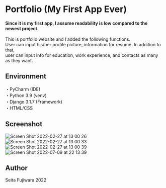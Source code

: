 
# Portfolio (My First App Ever)
**Since it is my first app, I assume readability is low compared to the newest project.** <br>
<br>
This is portfolio website and I added the following functions. <br>
User can input his/her profile picture, information for resume. In addition to that, <br>
user can input info for education, work experience, and contacts as many as they want.


## Environment
・PyCharm (IDE) <br>
・Python 3.9 (venv) <br>
・Django 3.1.7 (Framework) <br>
・HTML/CSS <br>

## Screenshot

![Screen Shot 2022-02-27 at 13 00 26](https://user-images.githubusercontent.com/91435300/163630165-4e523207-0a1f-421c-b240-58b046fa39f1.PNG)
![Screen Shot 2022-02-27 at 13 00 33](https://user-images.githubusercontent.com/91435300/163630169-840ae23e-52f5-4572-a151-2d65449816b3.PNG)
![Screen Shot 2022-02-27 at 13 00 39](https://user-images.githubusercontent.com/91435300/163630171-d102af70-f027-4ff7-9ef1-ddc27b31471d.PNG)
![Screen Shot 2022-07-09 at 22 13 39](https://user-images.githubusercontent.com/91435300/178107301-160787ef-02e2-4ad8-bee6-cf20c2b55179.png)

## Author
Seita Fujiwara 2022
